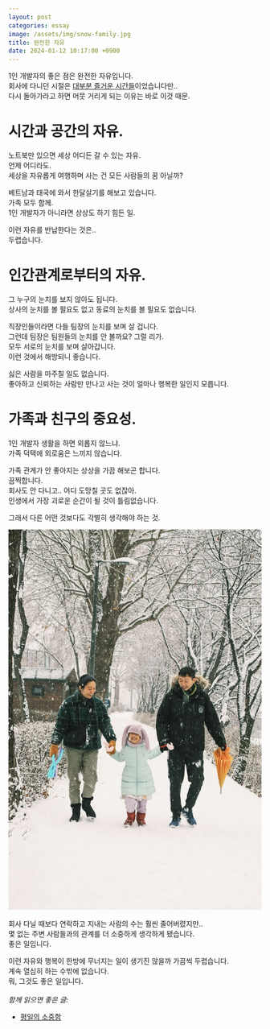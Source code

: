 ```yaml
---
layout: post
categories: essay
image: /assets/img/snow-family.jpg
title: 완전한 자유
date: 2024-01-12 10:17:00 +0900
---
```


1인 개발자의 좋은 점은 완전한 자유입니다.  
회사에 다니던 시절은 [대부분 즐거운 시간들](/essay/2021/09/16/회사는-나의-놀이터.html)이었습니다만..    
다시 돌아가라고 하면 머뭇 거리게 되는 이유는 바로 이것 때문.

# 시간과 공간의 자유.

노트북만 있으면 세상 어디든 갈 수 있는 자유.  
언제 어디라도.  
세상을 자유롭게 여행하며 사는 건 모든 사람들의 꿈 아닐까?

베트남과 태국에 와서 한달살기를 해보고 있습니다.  
가족 모두 함께.  
1인 개발자가 아니라면 상상도 하기 힘든 일.

이런 자유를 반납한다는 것은..  
두렵습니다.

# 인간관계로부터의 자유.
그 누구의 눈치를 보지 않아도 됩니다.  
상사의 눈치를 볼 필요도 없고 동료의 눈치를 볼 필요도 없습니다.

직장인들이라면 다들 팀장의 눈치를 보며 살 겁니다.  
그런데 팀장은 팀원들의 눈치를 안 볼까요? 그럴 리가.  
모두 서로의 눈치를 보며 살아갑니다.  
이런 것에서 해방되니 좋습니다.

싫은 사람을 마주칠 일도 없습니다.  
좋아하고 신뢰하는 사람만 만나고 사는 것이 얼마나 행복한 일인지 모릅니다.

# 가족과 친구의 중요성.
1인 개발자 생활을 하면 외롭지 않느냐.  
가족 덕택에 외로움은 느끼지 않습니다.  

가족 관계가 안 좋아지는 상상을 가끔 해보곤 합니다.  
끔찍합니다.  
회사도 안 다니고.. 어디 도망칠 곳도 없잖아.  
인생에서 가장 괴로운 순간이 될 것이 틀림없습니다.

그래서 다른 어떤 것보다도 각별히 생각해야 하는 것.

![눈이 오는 날, 가족 사진](/assets/img/snow_family.jpg)

회사 다닐 때보다 연락하고 지내는 사람의 수는 훨씬 줄어버렸지만..  
몇 없는 주변 사람들과의 관계를 더 소중하게 생각하게 됐습니다.  
좋은 일입니다.

이런 자유와 행복이 한방에 무너지는 일이 생기진 않을까 가끔씩 두렵습니다.  
계속 열심히 하는 수밖에 없습니다.  
뭐, 그것도 좋은 일입니다.
<br>
<br>
*함께 읽으면 좋은 글:*
* [평일의 소중함](/essay/2022/10/28/weekday-value.html)